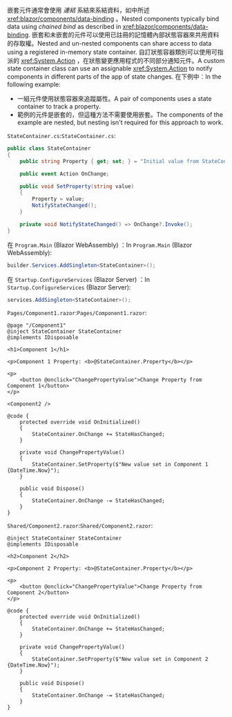 <span data-ttu-id="3dd83-101">嵌套元件通常會使用 *連結* 系結來系結資料，如中所述 <xref:blazor/components/data-binding> 。</span><span class="sxs-lookup"><span data-stu-id="3dd83-101">Nested components typically bind data using *chained bind* as described in <xref:blazor/components/data-binding>.</span></span> <span data-ttu-id="3dd83-102">嵌套和未嵌套的元件可以使用已註冊的記憶體內部狀態容器來共用資料的存取權。</span><span class="sxs-lookup"><span data-stu-id="3dd83-102">Nested and un-nested components can share access to data using a registered in-memory state container.</span></span> <span data-ttu-id="3dd83-103">自訂狀態容器類別可以使用可指派的 <xref:System.Action> ，在狀態變更應用程式的不同部分通知元件。</span><span class="sxs-lookup"><span data-stu-id="3dd83-103">A custom state container class can use an assignable <xref:System.Action> to notify components in different parts of the app of state changes.</span></span> <span data-ttu-id="3dd83-104">在下例中︰</span><span class="sxs-lookup"><span data-stu-id="3dd83-104">In the following example:</span></span>

* <span data-ttu-id="3dd83-105">一組元件使用狀態容器來追蹤屬性。</span><span class="sxs-lookup"><span data-stu-id="3dd83-105">A pair of components uses a state container to track a property.</span></span>
* <span data-ttu-id="3dd83-106">範例的元件是嵌套的，但這種方法不需要使用嵌套。</span><span class="sxs-lookup"><span data-stu-id="3dd83-106">The components of the example are nested, but nesting isn't required for this approach to work.</span></span>

<span data-ttu-id="3dd83-107">`StateContainer.cs`:</span><span class="sxs-lookup"><span data-stu-id="3dd83-107">`StateContainer.cs`:</span></span>

```csharp
public class StateContainer
{
    public string Property { get; set; } = "Initial value from StateContainer";

    public event Action OnChange;

    public void SetProperty(string value)
    {
        Property = value;
        NotifyStateChanged();
    }

    private void NotifyStateChanged() => OnChange?.Invoke();
}
```

<span data-ttu-id="3dd83-108">在 `Program.Main` (Blazor WebAssembly) ：</span><span class="sxs-lookup"><span data-stu-id="3dd83-108">In `Program.Main` (Blazor WebAssembly):</span></span>

```csharp
builder.Services.AddSingleton<StateContainer>();
```

<span data-ttu-id="3dd83-109">在 `Startup.ConfigureServices` (Blazor Server) ：</span><span class="sxs-lookup"><span data-stu-id="3dd83-109">In `Startup.ConfigureServices` (Blazor Server):</span></span>

```csharp
services.AddSingleton<StateContainer>();
```

<span data-ttu-id="3dd83-110">`Pages/Component1.razor`:</span><span class="sxs-lookup"><span data-stu-id="3dd83-110">`Pages/Component1.razor`:</span></span>

```razor
@page "/Component1"
@inject StateContainer StateContainer
@implements IDisposable

<h1>Component 1</h1>

<p>Component 1 Property: <b>@StateContainer.Property</b></p>

<p>
    <button @onclick="ChangePropertyValue">Change Property from Component 1</button>
</p>

<Component2 />

@code {
    protected override void OnInitialized()
    {
        StateContainer.OnChange += StateHasChanged;
    }

    private void ChangePropertyValue()
    {
        StateContainer.SetProperty($"New value set in Component 1 {DateTime.Now}");
    }

    public void Dispose()
    {
        StateContainer.OnChange -= StateHasChanged;
    }
}
```

<span data-ttu-id="3dd83-111">`Shared/Component2.razor`:</span><span class="sxs-lookup"><span data-stu-id="3dd83-111">`Shared/Component2.razor`:</span></span>

```razor
@inject StateContainer StateContainer
@implements IDisposable

<h2>Component 2</h2>

<p>Component 2 Property: <b>@StateContainer.Property</b></p>

<p>
    <button @onclick="ChangePropertyValue">Change Property from Component 2</button>
</p>

@code {
    protected override void OnInitialized()
    {
        StateContainer.OnChange += StateHasChanged;
    }

    private void ChangePropertyValue()
    {
        StateContainer.SetProperty($"New value set in Component 2 {DateTime.Now}");
    }

    public void Dispose()
    {
        StateContainer.OnChange -= StateHasChanged;
    }
}
```
